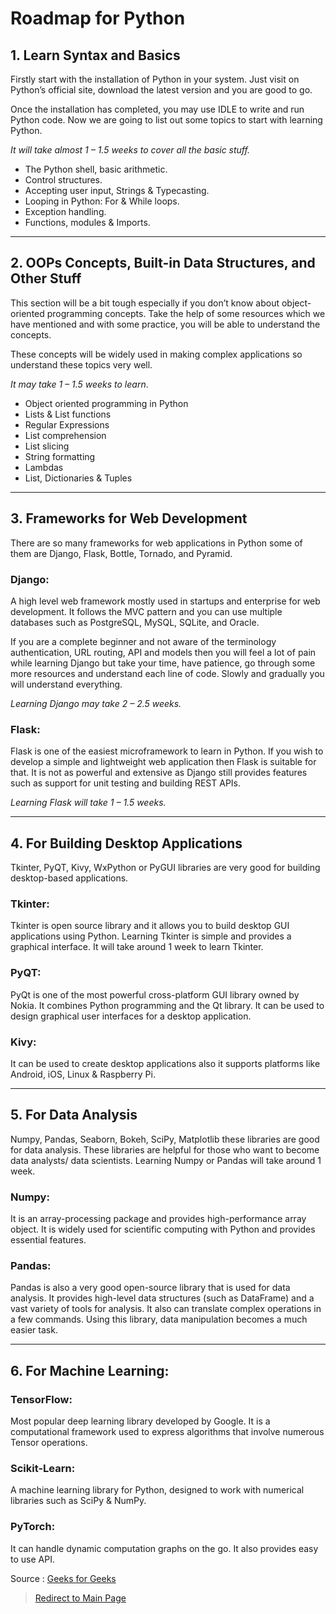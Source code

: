 # Roadmap for Python

## 1. Learn Syntax and Basics

Firstly start with the installation of Python in your system. Just visit on Python’s official site, download the latest version and you are good to go.

Once the installation has completed, you may use IDLE to write and run Python code. Now we are going to list out some topics to start with learning Python.

_It will take almost 1 – 1.5 weeks to cover all the basic stuff._

- The Python shell, basic arithmetic.
- Control structures.
- Accepting user input, Strings & Typecasting.
- Looping in Python: For & While loops.
- Exception handling.
- Functions, modules & Imports.

---

## 2. OOPs Concepts, Built-in Data Structures, and Other Stuff

This section will be a bit tough especially if you don’t know about object-oriented programming concepts. Take the help of some resources which we have mentioned and with some practice, you will be able to understand the concepts.

These concepts will be widely used in making complex applications so understand these topics very well.

_It may take 1 – 1.5 weeks to learn_.

- Object oriented programming in Python
- Lists & List functions
- Regular Expressions
- List comprehension
- List slicing
- String formatting
- Lambdas
- List, Dictionaries & Tuples

---

## 3. Frameworks for Web Development

There are so many frameworks for web applications in Python some of them are Django, Flask, Bottle, Tornado, and Pyramid.

### Django:

A high level web framework mostly used in startups and enterprise for web development. It follows the MVC pattern and you can use multiple databases such as PostgreSQL, MySQL, SQLite, and Oracle.

If you are a complete beginner and not aware of the terminology authentication, URL routing, API and models then you will feel a lot of pain while learning Django but take your time, have patience, go through some more resources and understand each line of code. Slowly and gradually you will understand everything.

_Learning Django may take 2 – 2.5 weeks._

### Flask:

Flask is one of the easiest microframework to learn in Python. If you wish to develop a simple and lightweight web application then Flask is suitable for that. It is not as powerful and extensive as Django still provides features such as support for unit testing and building REST APIs.

_Learning Flask will take 1 – 1.5 weeks._

---

## 4. For Building Desktop Applications

Tkinter, PyQT, Kivy, WxPython or PyGUI libraries are very good for building desktop-based applications.

### Tkinter:

Tkinter is open source library and it allows you to build desktop GUI applications using Python. Learning Tkinter is simple and provides a graphical interface. It will take around 1 week to learn Tkinter.

### PyQT:

PyQt is one of the most powerful cross-platform GUI library owned by Nokia. It combines Python programming and the Qt library. It can be used to design graphical user interfaces for a desktop application.

### Kivy:

It can be used to create desktop applications also it supports platforms like Android, iOS, Linux & Raspberry Pi.

---

## 5. For Data Analysis

Numpy, Pandas, Seaborn, Bokeh, SciPy, Matplotlib these libraries are good for data analysis. These libraries are helpful for those who want to become data analysts/ data scientists. Learning Numpy or Pandas will take around 1 week.

### Numpy:

It is an array-processing package and provides high-performance array object. It is widely used for scientific computing with Python and provides essential features.

### Pandas:

Pandas is also a very good open-source library that is used for data analysis. It provides high-level data structures (such as DataFrame) and a vast variety of tools for analysis. It also can translate complex operations in a few commands. Using this library, data manipulation becomes a much easier task.

---

## 6. For Machine Learning:

### TensorFlow:

Most popular deep learning library developed by Google. It is a computational framework used to express algorithms that involve numerous Tensor operations.

### Scikit-Learn:

A machine learning library for Python, designed to work with numerical libraries such as SciPy & NumPy.

### PyTorch:

It can handle dynamic computation graphs on the go. It also provides easy to use API.

Source : [Geeks for Geeks](https://www.geeksforgeeks.org/best-way-to-start-learning-python-a-complete-roadmap/)

> [Redirect to Main Page](https://github.com/thegeekyb0y/learnpython)
